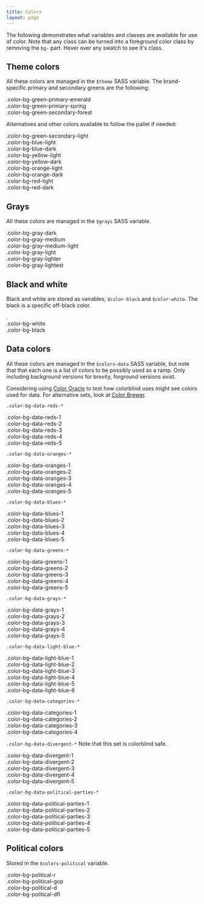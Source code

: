 ```yaml
---
title: Colors
layout: page
---
```


The following demonstrates what variables and classes are available for use of color. Note that any class can be turned into a foreground color class by removing the `bg-` part. Hover over any swatch to see it's class.

## Theme colors

All these colors are managed in the `$theme` SASS variable. The brand-specific primary and secondary greens are the following:

<div class="cf">
  <div class="example-color-swatch color-bg-green-primary-emerald">.color-bg-green-primary-emerald</div>
  <div class="example-color-swatch color-bg-green-primary-spring">.color-bg-green-primary-spring</div>
  <div class="example-color-swatch color-bg-green-secondary-forest">.color-bg-green-secondary-forest</div>
</div>

Alternatives and other colors available to follow the pallet if needed:

<div>
  <div class="cf">
    <div class="example-color-swatch color-bg-green-secondary-light">.color-bg-green-secondary-light</div>
  </div>

  <div class="cf">
    <div class="example-color-swatch color-bg-blue-light">.color-bg-blue-light</div>
    <div class="example-color-swatch color-bg-blue-dark">.color-bg-blue-dark</div>
  </div>

  <div class="cf">
  <div class="example-color-swatch color-bg-yellow-light">.color-bg-yellow-light</div>
    <div class="example-color-swatch color-bg-yellow-dark">.color-bg-yellow-dark</div>
  </div>

  <div class="cf">
    <div class="example-color-swatch color-bg-orange-light">.color-bg-orange-light</div>
    <div class="example-color-swatch color-bg-orange-dark">.color-bg-orange-dark</div>
  </div>

  <div class="cf">
    <div class="example-color-swatch color-bg-red-light">.color-bg-red-light</div>
    <div class="example-color-swatch color-bg-red-dark">.color-bg-red-dark</div>
  </div>
</div>

## Grays

All these colors are managed in the `$grays` SASS variable.

<div class="cf">
  <div class="example-color-swatch color-bg-gray-dark">.color-bg-gray-dark</div>
  <div class="example-color-swatch color-bg-gray-medium">.color-bg-gray-medium</div>
  <div class="example-color-swatch color-bg-gray-medium-light">.color-bg-gray-medium-light</div>
  <div class="example-color-swatch color-bg-gray-light">.color-bg-gray-light</div>
  <div class="example-color-swatch color-bg-gray-lighter">.color-bg-gray-lighter</div>
  <div class="example-color-swatch color-bg-gray-lightest">.color-bg-gray-lightest</div>
</div>

## Black and white

Black and white are stored as vairables, `$color-black` and `$color-white`. The black is a specific off-black color.

<div class="cf">.
  <div class="example-color-swatch color-bg-white">.color-bg-white</div>
  <div class="example-color-swatch color-bg-black">.color-bg-black</div>
</div>

## Data colors

All these colors are managed in the `$colors-data` SASS variable, but note that that each one is a list of colors to be possibly used as a ramp. Only including background versions for brevity, forground versions exist.

Considering using [Color Oracle](http://colororacle.org/) to test how colorblind uses might see colors used for data. For alternative sets, look at [Color Brewer](http://colorbrewer2.org/).

`.color-bg-data-reds-*`

<div class="cf">
  <div class="example-color-swatch color-bg-data-reds-1">.color-bg-data-reds-1</div>
  <div class="example-color-swatch color-bg-data-reds-2">.color-bg-data-reds-2</div>
  <div class="example-color-swatch color-bg-data-reds-3">.color-bg-data-reds-3</div>
  <div class="example-color-swatch color-bg-data-reds-4">.color-bg-data-reds-4</div>
  <div class="example-color-swatch color-bg-data-reds-5">.color-bg-data-reds-5</div>
</div>

`.color-bg-data-oranges-*`

<div class="cf">
  <div class="example-color-swatch color-bg-data-oranges-1">.color-bg-data-oranges-1</div>
  <div class="example-color-swatch color-bg-data-oranges-2">.color-bg-data-oranges-2</div>
  <div class="example-color-swatch color-bg-data-oranges-3">.color-bg-data-oranges-3</div>
  <div class="example-color-swatch color-bg-data-oranges-4">.color-bg-data-oranges-4</div>
  <div class="example-color-swatch color-bg-data-oranges-5">.color-bg-data-oranges-5</div>
</div>

`.color-bg-data-blues-*`

<div class="cf">
  <div class="example-color-swatch color-bg-data-blues-1">.color-bg-data-blues-1</div>
  <div class="example-color-swatch color-bg-data-blues-2">.color-bg-data-blues-2</div>
  <div class="example-color-swatch color-bg-data-blues-3">.color-bg-data-blues-3</div>
  <div class="example-color-swatch color-bg-data-blues-4">.color-bg-data-blues-4</div>
  <div class="example-color-swatch color-bg-data-blues-5">.color-bg-data-blues-5</div>
</div>

`.color-bg-data-greens-*`

<div class="cf">
  <div class="example-color-swatch color-bg-data-greens-1">.color-bg-data-greens-1</div>
  <div class="example-color-swatch color-bg-data-greens-2">.color-bg-data-greens-2</div>
  <div class="example-color-swatch color-bg-data-greens-3">.color-bg-data-greens-3</div>
  <div class="example-color-swatch color-bg-data-greens-4">.color-bg-data-greens-4</div>
  <div class="example-color-swatch color-bg-data-greens-5">.color-bg-data-greens-5</div>
</div>

`.color-bg-data-grays-*`

<div class="cf">
  <div class="example-color-swatch color-bg-data-grays-1">.color-bg-data-grays-1</div>
  <div class="example-color-swatch color-bg-data-grays-2">.color-bg-data-grays-2</div>
  <div class="example-color-swatch color-bg-data-grays-3">.color-bg-data-grays-3</div>
  <div class="example-color-swatch color-bg-data-grays-4">.color-bg-data-grays-4</div>
  <div class="example-color-swatch color-bg-data-grays-5">.color-bg-data-grays-5</div>
</div>

`.color-bg-data-light-blue-*`

<div class="cf">
  <div class="example-color-swatch color-bg-data-light-blue-1">.color-bg-data-light-blue-1</div>
  <div class="example-color-swatch color-bg-data-light-blue-2">.color-bg-data-light-blue-2</div>
  <div class="example-color-swatch color-bg-data-light-blue-3">.color-bg-data-light-blue-3</div>
  <div class="example-color-swatch color-bg-data-light-blue-4">.color-bg-data-light-blue-4</div>
  <div class="example-color-swatch color-bg-data-light-blue-5">.color-bg-data-light-blue-5</div>
  <div class="example-color-swatch color-bg-data-light-blue-6">.color-bg-data-light-blue-6</div>
</div>

`.color-bg-data-categories-*`

<div class="cf">
  <div class="example-color-swatch color-bg-data-categories-1">.color-bg-data-categories-1</div>
  <div class="example-color-swatch color-bg-data-categories-2">.color-bg-data-categories-2</div>
  <div class="example-color-swatch color-bg-data-categories-3">.color-bg-data-categories-3</div>
  <div class="example-color-swatch color-bg-data-categories-4">.color-bg-data-categories-4</div>
</div>

`.color-bg-data-divergent-*` Note that this set is colorblind safe.

<div class="cf">
  <div class="example-color-swatch color-bg-data-divergent-1">.color-bg-data-divergent-1</div>
  <div class="example-color-swatch color-bg-data-divergent-2">.color-bg-data-divergent-2</div>
  <div class="example-color-swatch color-bg-data-divergent-3">.color-bg-data-divergent-3</div>
  <div class="example-color-swatch color-bg-data-divergent-4">.color-bg-data-divergent-4</div>
  <div class="example-color-swatch color-bg-data-divergent-5">.color-bg-data-divergent-5</div>
</div>

`.color-bg-data-political-parties-*`

<div class="cf">
  <div class="example-color-swatch color-bg-data-political-parties-1">.color-bg-data-political-parties-1</div>
  <div class="example-color-swatch color-bg-data-political-parties-2">.color-bg-data-political-parties-2</div>
  <div class="example-color-swatch color-bg-data-political-parties-3">.color-bg-data-political-parties-3</div>
  <div class="example-color-swatch color-bg-data-political-parties-4">.color-bg-data-political-parties-4</div>
  <div class="example-color-swatch color-bg-data-political-parties-5">.color-bg-data-political-parties-5</div>
</div>

## Political colors

Stored in the `$colors-political` variable.

<div class="cf">
  <div class="example-color-swatch color-bg-political-r">.color-bg-political-r</div>
  <div class="example-color-swatch color-bg-political-gop">.color-bg-political-gop</div>
  <div class="example-color-swatch color-bg-political-d">.color-bg-political-d</div>
  <div class="example-color-swatch color-bg-political-dfl">.color-bg-political-dfl</div>
</div>
